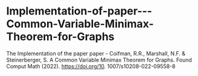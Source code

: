 # Implementation-of-paper---Common-Variable-Minimax-Theorem-for-Graphs
The Implementation of the paper paper -  Coifman, R.R., Marshall, N.F. &amp; Steinerberger, S. A Common Variable Minimax Theorem for Graphs. Found Comput Math (2022). https://doi.org/10. 1007/s10208-022-09558-8
